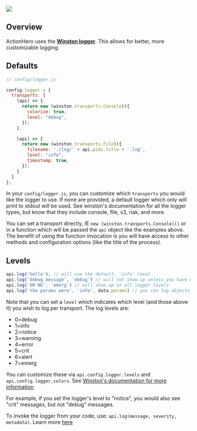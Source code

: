 ![](ops-tools.svg)

## Overview

ActionHero uses the **[Winston logger](https://github.com/flatiron/winston)**. This allows for better, more customizable logging.

## Defaults

```js
// config/logger.js

config.logger = {
  transports: [
    (api) => {
      return new (winston.transports.Console)({
        colorize: true,
        level: "debug",
      });
    },

    (api) => {
      return new (winston.transports.File)({
        filename: './log/' + api.pids.title + '.log',
        level: "info",
        timestamp: true,
      });
    }
  ]
};
```

In your `config/logger.js`, you can customize which `transports` you would like the logger to use. If none are provided, a default logger which only will print to stdout will be used. See winston's documentation for all the logger types, but know that they include console, file, s3, riak, and more.

You can set a transport directly, IE `new (winston.transports.Console)()` or in a function which will be passed the `api` object like the examples above. The benefit of using the function invocation is you will have access to other methods and configuration options (like the title of the process).

## Levels

```js
api.log('hello'); // will use the default, 'info' level
api.log('debug message', 'debug') // will not show up unless you have configured your logger in this NODE_ENV to be debug
api.log('OH NO', 'emerg') // will show up in all logger levels
api.log('the params were', 'info', data.params) // you can log objects too
```

Note that you can set a `level` which indicates which level (and those above it) you wish to log per transport. The log levels are:

*   0=debug
*   1=info
*   2=notice
*   3=warning
*   4=error
*   5=crit
*   6=alert
*   7=emerg

You can customize these via `api.config.logger.levels` and `api.config.logger.colors`. See [Winston's documentation for more information](https://github.com/winstonjs/winston#using-custom-logging-levels)

For example, if you set the logger's level to "notice", you would also see "crit" messages, but not "debug" messages.

To invoke the logger from your code, use: `api.log(message, severity, metadata)`.  Learn more [here](api.html#.log)
